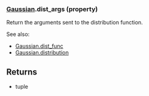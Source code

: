 ### [Gaussian](Gaussian.md).dist_args (property)




Return the arguments sent to the distribution function.

See also:

* [Gaussian.dist_func](Gaussian.dist_func.md)
* [Gaussian.distribution](Gaussian.distribution.md)

Returns
--------
* tuple

